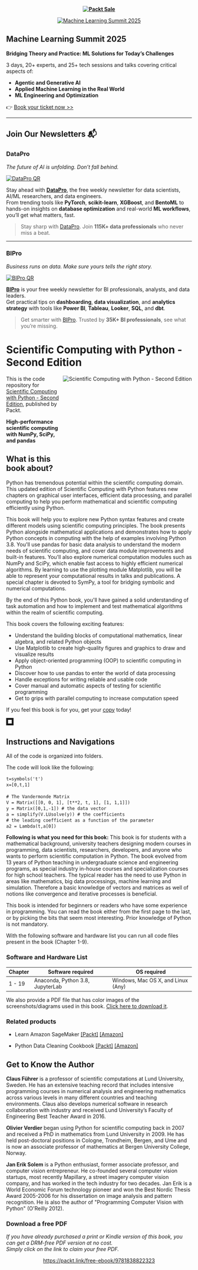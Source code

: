 
<b><p align='center'>[![Packt Sale](https://static.packt-cdn.com/assets/images/packt+events/Improve_UX.png)](https://packt.link/algotradingpython)</p></b> 

<p align="center"><a href="https://packt.link/mlsumgh"><img src="https://static.packt-cdn.com/assets/images/ML Summit Banner v3 1200x627.png" alt="Machine Learning Summit 2025"/></a></p>

## Machine Learning Summit 2025
**Bridging Theory and Practice: ML Solutions for Today’s Challenges**

3 days, 20+ experts, and 25+ tech sessions and talks covering critical aspects of:
- **Agentic and Generative AI**
- **Applied Machine Learning in the Real World**
- **ML Engineering and Optimization**

👉 [Book your ticket now >>](https://packt.link/mlsumgh)

---

## Join Our Newsletters 📬

### DataPro  
*The future of AI is unfolding. Don’t fall behind.*

<p><a href="https://landing.packtpub.com/subscribe-datapronewsletter/?link_from_packtlink=yes"><img src="https://static.packt-cdn.com/assets/images/DataPro NL QR Code.png" alt="DataPro QR" width="150"/></a></p>

Stay ahead with [**DataPro**](https://landing.packtpub.com/subscribe-datapronewsletter/?link_from_packtlink=yes), the free weekly newsletter for data scientists, AI/ML researchers, and data engineers.  
From trending tools like **PyTorch**, **scikit-learn**, **XGBoost**, and **BentoML** to hands-on insights on **database optimization** and real-world **ML workflows**, you’ll get what matters, fast.

> Stay sharp with [DataPro](https://landing.packtpub.com/subscribe-datapronewsletter/?link_from_packtlink=yes). Join **115K+ data professionals** who never miss a beat.

---

### BIPro  
*Business runs on data. Make sure yours tells the right story.*

<p><a href="https://landing.packtpub.com/subscribe-bipro-newsletter/?link_from_packtlink=yes"><img src="https://static.packt-cdn.com/assets/images/BIPro NL QR Code.png" alt="BIPro QR" width="150"/></a></p>

[**BIPro**](https://landing.packtpub.com/subscribe-bipro-newsletter/?link_from_packtlink=yes) is your free weekly newsletter for BI professionals, analysts, and data leaders.  
Get practical tips on **dashboarding**, **data visualization**, and **analytics strategy** with tools like **Power BI**, **Tableau**, **Looker**, **SQL**, and **dbt**.

> Get smarter with [BIPro](https://landing.packtpub.com/subscribe-bipro-newsletter/?link_from_packtlink=yes). Trusted by **35K+ BI professionals**, see what you’re missing.




# Scientific Computing with Python - Second Edition

<a href="https://www.packtpub.com/product/Scientific-Computing-with-Python-Second-Edition/9781838822323?utm_source=github&utm_medium=repository&utm_campaign=9781838982881"><img src="https://static.packt-cdn.com/products/9781838822323/cover/smaller" alt="Scientific Computing with Python - Second Edition" height="256px" align="right"></a>

This is the code repository for [Scientific Computing with Python - Second Edition](https://www.packtpub.com/product/Scientific-Computing-with-Python-Second-Edition/9781838822323?utm_source=github&utm_medium=repository&utm_campaign=9781838822323), published by Packt.

**High-performance scientific computing with NumPy, SciPy, and pandas**

## What is this book about?
Python has tremendous potential within the scientific computing domain. This updated edition of Scientific Computing with Python features new chapters on graphical user interfaces, efficient data processing, and parallel computing to help you perform mathematical and scientific computing efficiently using Python.

This book will help you to explore new Python syntax features and create different models using scientific computing principles. The book presents Python alongside mathematical applications and demonstrates how to apply Python concepts in computing with the help of examples involving Python 3.8. You'll use pandas for basic data analysis to understand the modern needs of scientific computing, and cover data module improvements and built-in features. You'll also explore numerical computation modules such as NumPy and SciPy, which enable fast access to highly efficient numerical algorithms. By learning to use the plotting module Matplotlib, you will be able to represent your computational results in talks and publications. A special chapter is devoted to SymPy, a tool for bridging symbolic and numerical computations.

By the end of this Python book, you'll have gained a solid understanding of task automation and how to implement and test mathematical algorithms within the realm of scientific computing.

This book covers the following exciting features: 
* Understand the building blocks of computational mathematics, linear algebra, and related Python objects
* Use Matplotlib to create high-quality figures and graphics to draw and visualize results
* Apply object-oriented programming (OOP) to scientific computing in Python
* Discover how to use pandas to enter the world of data processing
* Handle exceptions for writing reliable and usable code
* Cover manual and automatic aspects of testing for scientific programming
* Get to grips with parallel computing to increase computation speed

If you feel this book is for you, get your [copy](https://www.amazon.com/dp/1838822321) today!

<a href="https://www.packtpub.com/?utm_source=github&utm_medium=banner&utm_campaign=GitHubBanner"><img src="https://raw.githubusercontent.com/PacktPublishing/GitHub/master/GitHub.png" alt="https://www.packtpub.com/" border="5" /></a>

## Instructions and Navigations
All of the code is organized into folders.

The code will look like the following:
```
t=symbols('t')
x=[0,t,1]

# The Vandermonde Matrix
V = Matrix([[0, 0, 1], [t**2, t, 1], [1, 1,1]])
y = Matrix([0,1,-1]) # the data vector
a = simplify(V.LUsolve(y)) # the coefficients
# the leading coefficient as a function of the parameter
a2 = Lambda(t,a[0])

```

**Following is what you need for this book:**
This book is for students with a mathematical background, university teachers designing modern courses in programming, data scientists, researchers, developers, and anyone who wants to perform scientific computation in Python. The book evolved from 13 years of Python teaching in undergraduate science and engineering programs, as special industry in-house courses and specialization courses for high school teachers. The typical reader has the need to use Python in areas like mathematics, big data processings, machine learning and simulation. Therefore a basic knowledge of vectors and matrices as well of notions like convergence and iterative processes is beneficial.

This book is intended for beginners or readers who have some experience in programming. You can read the book either from the first page to the last, or by picking the bits that seem most interesting. Prior knowledge of Python is not mandatory.

With the following software and hardware list you can run all code files present in the book (Chapter 1-9).

### Software and Hardware List

| Chapter  | Software required                                                                    | OS required                        |
| -------- | -------------------------------------------------------------------------------------| -----------------------------------|
|  1 - 19  |   Anaconda, Python 3.8, JupyterLab                                           				| Windows, Mac OS X, and Linux (Any) |

We also provide a PDF file that has color images of the screenshots/diagrams used in this book. [Click here to download it](https://static.packt-cdn.com/downloads/9781838822323_ColorImages.pdf).


### Related products <Other books you may enjoy>
* Learn Amazon SageMaker [[Packt]](https://www.packtpub.com/product/learn-amazon-sagemaker/9781800208919) [[Amazon]](https://www.amazon.com/dp/180020891X)

* Python Data Cleaning Cookbook [[Packt]](https://www.packtpub.com/product/python-data-cleaning-cookbook/9781800565661) [[Amazon]](https://www.amazon.com/dp/1800565666)

## Get to Know the Author
**Claus Führer** is a professor of scientific computations at Lund University, Sweden. He has an extensive teaching record that includes intensive programming courses in numerical analysis and engineering mathematics across various levels in many different countries and teaching environments. Claus also develops numerical software in research collaboration with industry and received Lund University’s Faculty of Engineering Best Teacher Award in 2016.

**Olivier Verdier** began using Python for scientific computing back in 2007 and received a PhD in mathematics from Lund University in 2009. He has held post-doctoral positions in Cologne, Trondheim, Bergen, and Ume and is now an associate professor of mathematics at Bergen University College, Norway.

**Jan Erik Solem** is a Python enthusiast, former associate professor, and computer vision entrepreneur. He co-founded several computer vision startups, most recently Mapillary, a street imagery computer vision company, and has worked in the tech industry for two decades. Jan Erik is a World Economic Forum technology pioneer and won the Best Nordic Thesis Award 2005-2006 for his dissertation on image analysis and pattern recognition. He is also the author of "Programming Computer Vision with Python" (O'Reilly 2012).

### Download a free PDF

 <i>If you have already purchased a print or Kindle version of this book, you can get a DRM-free PDF version at no cost.<br>Simply click on the link to claim your free PDF.</i>
<p align="center"> <a href="https://packt.link/free-ebook/9781838822323">https://packt.link/free-ebook/9781838822323 </a> </p>